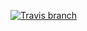 [![Travis branch](https://img.shields.io/travis/mstrzele-charts/cloudsql-proxy/master.svg)](https://github.com/mstrzele-charts/cloudsql-proxy)
